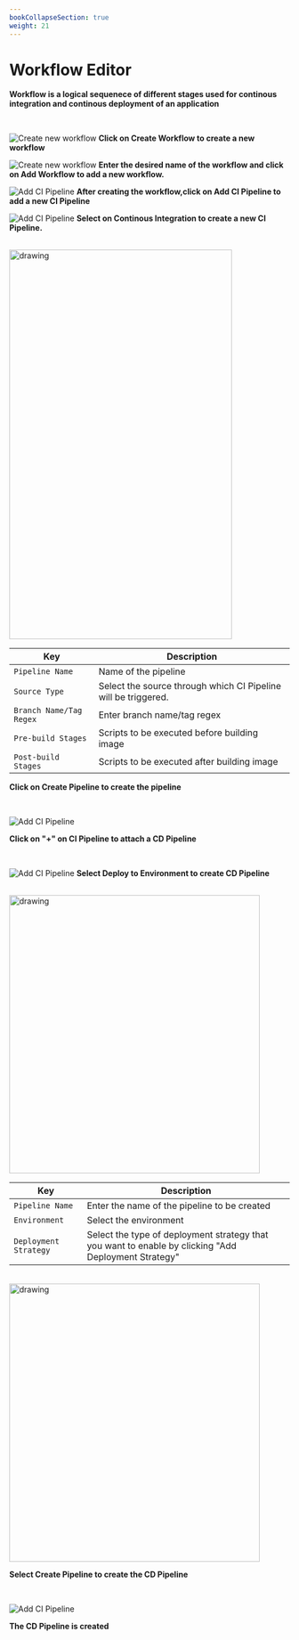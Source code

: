 ```yaml
---
bookCollapseSection: true
weight: 21
---
```


# Workflow Editor
**Workflow is a logical sequenece of different stages used for continous integration and continous deployment of an application**
<br />

<br />

![Create new workflow](./workflow-editor.PNG "Create new workflow")
**Click on Create Workflow to create a new workflow**
<br />

![Create new workflow](./workflow-editor1.PNG "Create new workflow")
**Enter the desired name of the workflow and click on Add Workflow to add a new workflow.**
<br />

![Add CI Pipeline](./workflow-editor2.PNG "Add CI Pipeline")
**After creating the workflow,click on Add CI Pipeline to add a new CI Pipeline**
<br />

![Add CI Pipeline](./workflow-editor3.PNG "Add CI Pipeline")
**Select on Continous Integration to create a new CI Pipeline.**

<br />

<img src="workflow-editor-combo.jpg" alt="drawing" width="400" height="700"/>

Key | Description
-----|-----
`Pipeline Name` | Name of the pipeline
`Source Type` | Select the source through which CI Pipeline will be triggered.
`Branch Name/Tag Regex` | Enter branch name/tag regex
`Pre-build Stages` | Scripts to be executed before building image
`Post-build Stages` |  Scripts to be executed after building image

**Click on Create Pipeline to create the  pipeline**

<br />

![Add CI Pipeline](./workflow-editor5.PNG "Add CI Pipeline")

**Click on "+" on CI Pipeline to attach a CD Pipeline**

<br />

![Add CI Pipeline](./workflow-editor6.PNG "Add CI Pipeline")
**Select Deploy to Environment to create CD Pipeline**

<br />

<img src="workflow-editor7.PNG" alt="drawing" width="450" height="500"/>

Key | Description
----|----
`Pipeline Name` | Enter the name of the pipeline to be created
`Environment` | Select the environment
`Deployment Strategy` | Select the type of deployment strategy that  you want to enable by clicking "Add Deployment Strategy"

<br />

<img src="workflow-editor8.PNG" alt="drawing" width="450" height="500"/>

**Select Create Pipeline to create the CD Pipeline**

<br />

![Add CI Pipeline](./workflow-editor9.PNG "Add CI Pipeline")

**The CD Pipeline is created**

<br />





